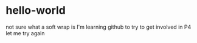 # hello-world

not sure what a soft wrap is <cr><lf>
I'm learning github to try to get involved in P4 <lf><br>
let me try again
